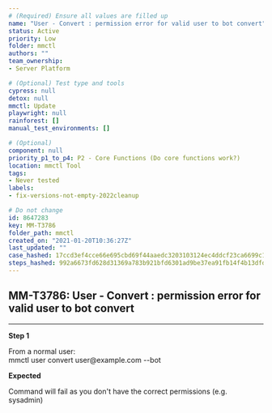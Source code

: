 ```yaml
---
# (Required) Ensure all values are filled up
name: "User - Convert : permission error for valid user to bot convert"
status: Active
priority: Low
folder: mmctl
authors: ""
team_ownership: 
- Server Platform

# (Optional) Test type and tools
cypress: null
detox: null
mmctl: Update
playwright: null
rainforest: []
manual_test_environments: []

# (Optional)
component: null
priority_p1_to_p4: P2 - Core Functions (Do core functions work?)
location: mmctl Tool
tags: 
- Never tested
labels: 
- fix-versions-not-empty-2022cleanup

# Do not change
id: 8647283
key: MM-T3786
folder_path: mmctl
created_on: "2021-01-20T10:36:27Z"
last_updated: ""
case_hashed: 17ccd3ef4cce66e695cbd69f44aaedc3203103124ec4ddcf23ca6699c1d19299443e4f0beb2e1efa748bfdff011921d4
steps_hashed: 992a6673fd628d31369a783b921bfd6301ad9be37ea91fb14f4b13dfd0b3b8dc5521fb23fd33f572995f7340a02ef181
---
```


## MM-T3786: User - Convert : permission error for valid user to bot convert

---

**Step 1**

From a normal user:\
mmctl user convert user\@example.com --bot

**Expected**

Command will fail as you don't have the correct permissions (e.g. sysadmin)
